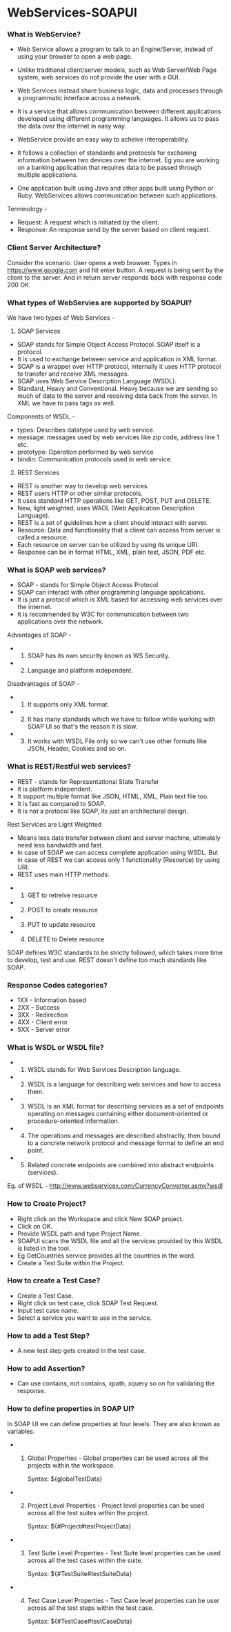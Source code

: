 # WebServices-SOAPUI

### What is WebService?

 - Web Service allows a program to talk to an Engine/Server, instead of using your browser to open a web page. 
 
 - Unlike traditional client/server models, such as Web Server/Web Page system, web services do not provide the user with a GUI. 
 
 - Web Services instead share business logic, data and processes through a programmatic interface across a network. 
  
 - It is a service that allows communication between different applications developed using different programming languages. It allows 
 us to pass the data over the internet in easy way. 

- WebService provide an easy way to acheive interoperability. 

- It follows a collection of standards and protocols for exchaning information between two devices over the internet. 
Eg you are working on a banking application that requires data to be passed through multiple applications. 

- One application built using Java and other apps built using Python or Ruby. WebServices allows communication between such 
applications. 

Terminology - 
- Request: A request which is initiated by the client. 
- Response: An response send by the server based on client request. 

### Client Server Architecture? 
Consider the scenario. User opens a web browser. Types in https://www.google.com and hit enter button. A request is being sent by the 
client to the server. And in return server responds back with response code 200 OK. 

### What types of WebServies are supported by SOAPUI? 
We have two types of Web Services - 
1) SOAP Services 
- SOAP stands for Simple Object Access Protocol. SOAP itself is a protocol. 
- It is used to exchange between service and application in XML format. 
- SOAP is a wrapper over HTTP protocol, internally it uses HTTP protocol to transfer and receive XML messages. 
- SOAP uses Web Service Description Language (WSDL). 
- Standard, Heavy and Conventional. Heavy because we are sending so much of data to the server and receiving data back from the server. 
In XML we have to pass tags as well. 

Components of WSDL - 
* types: Describes datatype used by web service. 
* message: messages used by web services like zip code, address line 1 etc. 
* prototype: Operation performed by web service
* bindin: Communication protocols used in web service. 

2) REST Services
- REST is another way to develop web services. 
- REST users HTTP or other similar protocols. 
- It uses standard HTTP operations like GET, POST, PUT and DELETE. 
- New, light weighted, uses WADL (Web Application Description Language). 
- REST is a set of guidelines how a client should interact with server. 
- Resource: Data and functionality that a client can access from server is called a resource. 
- Each resource on server can be utilized by using its unique URI. 
- Response can be in format HTML, XML, plain text, JSON, PDF etc. 

### What is SOAP web services? 
- SOAP - stands for Simple Object Access Protocol
- SOAP can interact with other programming language applications. 
- It is just a protocol which is XML based for accessing web services over the internet. 
- It is recommended by W3C for communication between two applications over the network. 

Advantages of SOAP - 
-   1. SOAP has its own security known as WS Security. 
-   2. Language and platform independent. 
 
 Disadvantages of SOAP - 
-   1. It supports only XML format. 
-   2. It has many standards which we have to follow while working with SOAP UI so that's the reason it is slow. 
-   3. It works with WSDL File only so we can't use other formats like JSON, Header, Cookies and so on. 
  
### What is REST/Restful web services? 
- REST - stands for Representational State Transfer 
- It is platform independent. 
- It support multiple format like JSON, HTML, XML, Plain text file too. 
- It is fast as compared to SOAP. 
- It is not a protocol like SOAP, its just an architectural design. 

Rest Services are Light Weighted 
- Means less data transfer between client and server machine, ultimately need less bandwidth and fast. 
- In case of SOAP we can access complete application using WSDL. But in case of REST we can access only 1 functionality (Resource) by using URI. 
- REST uses main HTTP methods: 
* 1. GET to retreive resource
* 2. POST to create resource
* 3. PUT to update resource 
* 4. DELETE to Delete resource 

SOAP defines W3C standards to be strictly followed, which takes more time to develop, test and use. 
REST doesn't define too much standards like SOAP. 

### Response Codes categories? 
- 1XX - Information based
- 2XX - Success 
- 3XX - Redirection 
- 4XX - Client error
- 5XX - Server error 

### What is WSDL or WSDL file? 
- 1. WSDL stands for Web Services Description language. 
- 2. WSDL is a language for describing web services and how to access them. 
- 3. WSDL is an XML format for describing services as a set of endpoints operating on messages containing either document-oriented 
or procedure-oriented information. 
- 4. The operations and messages are described abstractly, then bound to a concrete network protocol and message format to 
define an end point. 
- 5. Related concrete endpoints are combined into abstract endpoints (services). 

Eg. of WSDL - http://www.webservicex.com/CurrencyConvertor.asmx?wsdl 

### How to Create Project? 
- Right click on the Workspace and click New SOAP project. 
- Click on OK. 
- Provide WSDL path and type Project Name. 
- SOAPUI scans the WSDL file and all the services provided by this WSDL is listed in the tool. 
- Eg GetCountries service provides all the countries in the word. 
- Create a Test Suite within the Project. 

### How to create a Test Case? 
- Create a Test Case. 
- Right click on test case, click SOAP Test Request. 
- Input test case name. 
- Select a service you want to use in the service. 

### How to add a Test Step? 
- A new test step gets created in the test case. 

### How to add Assertion? 
- Can use contains, not contains, xpath, xquery so on for validating the response. 

### How to define properties in SOAP UI? 
In SOAP UI we can define properties at four levels. They are also known as variables. 
- 1. Global Properties - Global properties can be used across all the projects within the workspace. 
  
     Syntax: ${globalTestData}
     
- 2. Project Level Properties - Project level properties can be used across all the test suites within the project. 

     Syntax: ${#Project#testProjectData}

- 3. Test Suite Level Properties - Test Suite level properties can be used across all the test cases within the suite. 

     Syntax: ${#TestSuite#testSuiteData}

- 4. Test Case Level Properties - Test Case level properties can be user across all the test steps within the test case. 
 
     Syntax: ${#TestCase#testCaseData}
